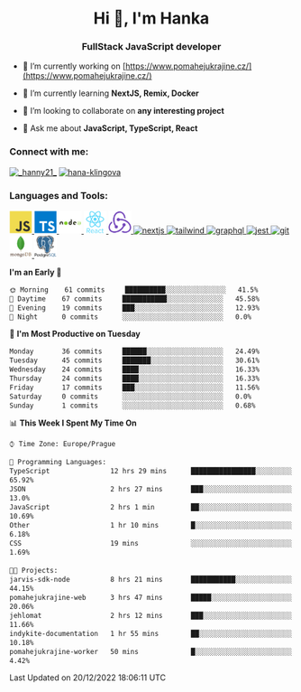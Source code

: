 <h1 align="center">Hi 👋, I'm Hanka</h1>
<h3 align="center">FullStack JavaScript developer</h3>

- 🔭 I’m currently working on [https://www.pomahejukrajine.cz/](https://www.pomahejukrajine.cz/)

- 🌱 I’m currently learning **NextJS, Remix, Docker**

- 👯 I’m looking to collaborate on **any interesting project**

- 💬 Ask me about **JavaScript, TypeScript, React**

<h3 align="left">Connect with me:</h3>
<p align="left">
<a href="https://twitter.com/_hanny21_" target="blank"><img align="center" src="https://raw.githubusercontent.com/rahuldkjain/github-profile-readme-generator/master/src/images/icons/Social/twitter.svg" alt="_hanny21_" height="30" width="40" /></a>
<a href="https://linkedin.com/in/hana-klingova" target="blank"><img align="center" src="https://raw.githubusercontent.com/rahuldkjain/github-profile-readme-generator/master/src/images/icons/Social/linked-in-alt.svg" alt="hana-klingova" height="30" width="40" /></a>
</p>

<h3 align="left">Languages and Tools:</h3>
<p align="left"> 
<a href="https://developer.mozilla.org/en-US/docs/Web/JavaScript" target="_blank" rel="noreferrer"> <img src="https://raw.githubusercontent.com/devicons/devicon/master/icons/javascript/javascript-original.svg" alt="javascript" width="40" height="40"/> </a> 
<a href="https://www.typescriptlang.org/" target="_blank" rel="noreferrer"> <img src="https://raw.githubusercontent.com/devicons/devicon/master/icons/typescript/typescript-original.svg" alt="typescript" width="40" height="40"/> </a> 
<a href="https://nodejsorg" target="_blank" rel="noreferrer"> <img src="https://raw.githubusercontent.com/devicons/devicon/master/icons/nodejs/nodejs-original-wordmark.svg" alt="nodejs" width="40" height="40"/> </a> 
<a href="https://reactjs.org/" target="_blank" rel="noreferrer"> <img src="https://raw.githubusercontent.com/devicons/devicon/master/icons/react/react-original-wordmark.svg" alt="react" width="40" height="40"/> </a> 
<a href="https://redux.js.org" target="_blank" rel="noreferrer"> <img src="https://raw.githubusercontent.com/devicons/devicon/master/icons/redux/redux-original.svg" alt="redux" width="40" height="40"/> </a> 
<a href="https://nextjs.org/" target="_blank" rel="noreferrer"> <img src="https://cdn.worldvectorlogo.com/logos/nextjs-2.svg" alt="nextjs" width="40" height="40"/> </a> 
<a href="https://tailwindcss.com/" target="_blank" rel="noreferrer"> <img src="https://www.vectorlogo.zone/logos/tailwindcss/tailwindcss-icon.svg" alt="tailwind" width="40" height="40"/> </a> 
<a href="https://graphql.org" target="_blank" rel="noreferrer"> <img src="https://www.vectorlogo.zone/logos/graphql/graphql-icon.svg" alt="graphql" width="40" height="40"/> </a> 
<a href="https://jestjs.io" target="_blank" rel="noreferrer"> <img src="https://www.vectorlogo.zone/logos/jestjsio/jestjsio-icon.svg" alt="jest" width="40" height="40"/> </a> 
<a href="https://git-scm.com/" target="_blank" rel="noreferrer"> <img src="https://www.vectorlogo.zone/logos/git-scm/git-scm-icon.svg" alt="git" width="40" height="40"/> </a> 
<a href="https://www.mongodb.com/" target="_blank" rel="noreferrer"> <img src="https://raw.githubusercontent.com/devicons/devicon/master/icons/mongodb/mongodb-original-wordmark.svg" alt="mongodb" width="40" height="40"/> </a>  
<a href="https://www.postgresql.org" target="_blank" rel="noreferrer"> <img src="https://raw.githubusercontent.com/devicons/devicon/master/icons/postgresql/postgresql-original-wordmark.svg" alt="postgresql" width="40" height="40"/> </a> 
</p>

<!--START_SECTION:waka-->
**I'm an Early 🐤** 

```text
🌞 Morning    61 commits     ██████████░░░░░░░░░░░░░░░   41.5% 
🌆 Daytime    67 commits     ███████████░░░░░░░░░░░░░░   45.58% 
🌃 Evening    19 commits     ███░░░░░░░░░░░░░░░░░░░░░░   12.93% 
🌙 Night      0 commits      ░░░░░░░░░░░░░░░░░░░░░░░░░   0.0%

```
📅 **I'm Most Productive on Tuesday** 

```text
Monday       36 commits     ██████░░░░░░░░░░░░░░░░░░░   24.49% 
Tuesday      45 commits     ███████░░░░░░░░░░░░░░░░░░   30.61% 
Wednesday    24 commits     ████░░░░░░░░░░░░░░░░░░░░░   16.33% 
Thursday     24 commits     ████░░░░░░░░░░░░░░░░░░░░░   16.33% 
Friday       17 commits     ███░░░░░░░░░░░░░░░░░░░░░░   11.56% 
Saturday     0 commits      ░░░░░░░░░░░░░░░░░░░░░░░░░   0.0% 
Sunday       1 commits      ░░░░░░░░░░░░░░░░░░░░░░░░░   0.68%

```


📊 **This Week I Spent My Time On** 

```text
⌚︎ Time Zone: Europe/Prague

💬 Programming Languages: 
TypeScript               12 hrs 29 mins      ████████████████░░░░░░░░░   65.92% 
JSON                     2 hrs 27 mins       ███░░░░░░░░░░░░░░░░░░░░░░   13.0% 
JavaScript               2 hrs 1 min         ██░░░░░░░░░░░░░░░░░░░░░░░   10.69% 
Other                    1 hr 10 mins        █░░░░░░░░░░░░░░░░░░░░░░░░   6.18% 
CSS                      19 mins             ░░░░░░░░░░░░░░░░░░░░░░░░░   1.69%

🐱‍💻 Projects: 
jarvis-sdk-node          8 hrs 21 mins       ███████████░░░░░░░░░░░░░░   44.15% 
pomahejukrajine-web      3 hrs 47 mins       █████░░░░░░░░░░░░░░░░░░░░   20.06% 
jehlomat                 2 hrs 12 mins       ███░░░░░░░░░░░░░░░░░░░░░░   11.66% 
indykite-documentation   1 hr 55 mins        ██░░░░░░░░░░░░░░░░░░░░░░░   10.18% 
pomahejukrajine-worker   50 mins             █░░░░░░░░░░░░░░░░░░░░░░░░   4.42%

```


 Last Updated on 20/12/2022 18:06:11 UTC
<!--END_SECTION:waka-->
